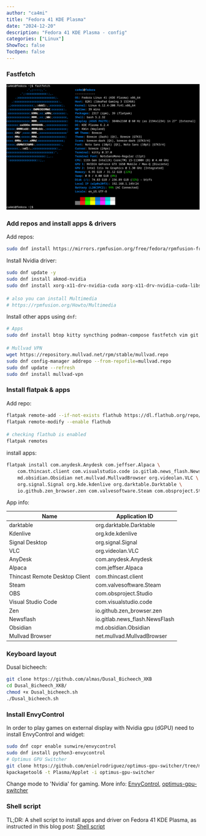 ```yaml
---
author: "ca4mi"
title: "Fedora 41 KDE Plasma"
date: "2024-12-20"
description: "Fedora 41 KDE Plasma - config"
categories: ["Linux"]
ShowToc: false
TocOpen: false
---
```


### Fastfetch
![Fedora 41 KDE Plasma - fastfetch](images/fedora_41_kde_plasma_fastfetch.png)

### Add repos and install apps & drivers
Add repos:
```bash
sudo dnf install https://mirrors.rpmfusion.org/free/fedora/rpmfusion-free-release-$(rpm -E %fedora).noarch.rpm https://mirrors.rpmfusion.org/nonfree/fedora/rpmfusion-nonfree-release-$(rpm -E %fedora).noarch.rpm
```

Install Nvidia driver:
```bash
sudo dnf update -y
sudo dnf install akmod-nvidia
sudo dnf install xorg-x11-drv-nvidia-cuda xorg-x11-drv-nvidia-cuda-libs

# also you can install Multimedia
# https://rpmfusion.org/Howto/Multimedia
```

Install other apps using `dnf`:
```bash
# Apps
sudo dnf install btop kitty syncthing podman-compose fastfetch vim git git-crypt

# Mullvad VPN
wget https://repository.mullvad.net/rpm/stable/mullvad.repo
sudo dnf config-manager addrepo --from-repofile=mullvad.repo
sudo dnf update --refresh
sudo dnf install mullvad-vpn
```

### Install flatpak & apps
Add repo:
```bash
flatpak remote-add --if-not-exists flathub https://dl.flathub.org/repo/flathub.flatpakrepo
flatpak remote-modify --enable flathub

# checking flathub is enabled
flatpak remotes
```

install apps:
```bash
flatpak install com.anydesk.Anydesk com.jeffser.Alpaca \
    com.thincast.client com.visualstudio.code io.gitlab.news_flash.NewsFlash \
    md.obsidian.Obsidian net.mullvad.MullvadBrowser org.videolan.VLC \
    org.signal.Signal org.kde.kdenlive org.darktable.Darktable \
    io.github.zen_browser.zen com.valvesoftware.Steam com.obsproject.Studio \
```

App info:

| Name                           | Application ID                   |
| ------------------------------ | -------------------------------- |
| darktable                      | org.darktable.Darktable          |
| Kdenlive                       | org.kde.kdenlive                 |
| Signal Desktop                 | org.signal.Signal                |
| VLC                            | org.videolan.VLC                 |
| AnyDesk                        | com.anydesk.Anydesk              |
| Alpaca                         | com.jeffser.Alpaca               |
| Thincast Remote Desktop Client | com.thincast.client              |
| Steam                          | com.valvesoftware.Steam          |
| OBS                            | com.obsproject.Studio            |
| Visual Studio Code             | com.visualstudio.code            |
| Zen                            | io.github.zen_browser.zen        |
| Newsflash                      | io.gitlab.news_flash.NewsFlash   |
| Obsidian                       | md.obsidian.Obsidian             | 
| Mullvad Browser                | net.mullvad.MullvadBrowser       |  

### Keyboard layout
Dusal bicheech:
```bash
git clone https://github.com/almas/Dusal_Bicheech_XKB
cd Dusal_Bicheech_XKB/
chmod +x Dusal_bicheech.sh
./Dusal_bicheech.sh 
```

### Install EnvyControl
In order to play games on external display with Nvidia gpu (dGPU) need to install EnvyControl and widget:
```sh
sudo dnf copr enable sunwire/envycontrol
sudo dnf install python3-envycontrol
# Optimus GPU Switcher
git clone https://github.com/enielrodriguez/optimus-gpu-switcher/tree/main-kde6
kpackagetool6 -t Plasma/Applet -i optimus-gpu-switcher
```
Change mode to 'Nvidia' for gaming. More info: [EnvyControl](https://github.com/bayasdev/envycontrol?tab=readme-ov-file#some-examples), [optimus-gpu-switcher](https://github.com/bayasdev/envycontrol?tab=readme-ov-file)

### Shell script
TL;DR: A shell script to install apps and driver on Fedora 41 KDE Plasma, as instructed in this blog post:
[Shell script](./fedora_41_kde_basics.sh)